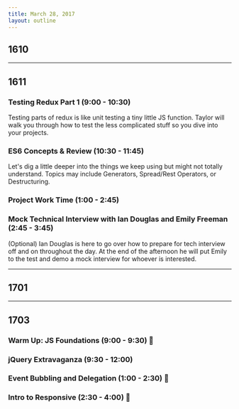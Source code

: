 ```yaml
---
title: March 28, 2017
layout: outline
---
```


## 1610

-----------------------------------------------

## 1611

### Testing Redux Part 1 (9:00 - 10:30)
Testing parts of redux is like unit testing a tiny little JS function. Taylor will walk you through how to test the less complicated stuff so you dive into your projects.  

### ES6 Concepts & Review (10:30 - 11:45)
Let's dig a little deeper into the things we keep using but might not totally understand. Topics may include Generators, Spread/Rest Operators, or Destructuring.

### Project Work Time (1:00 - 2:45)

### Mock Technical Interview with Ian Douglas and Emily Freeman (2:45 - 3:45)

(Optional) Ian Douglas is here to go over how to prepare for tech interview off and on throughout the day. At the end of the afternoon he will put Emily to the test and demo a mock interview for whoever is interested.  

-----------------------------------------------

## 1701

-----------------------------------------------

## 1703

### Warm Up: JS Foundations (9:00 - 9:30) :muscle:

### jQuery Extravaganza (9:30 - 12:00)

### Event Bubbling and Delegation (1:00 - 2:30) :balloon:

### Intro to Responsive (2:30 - 4:00) :punch:
